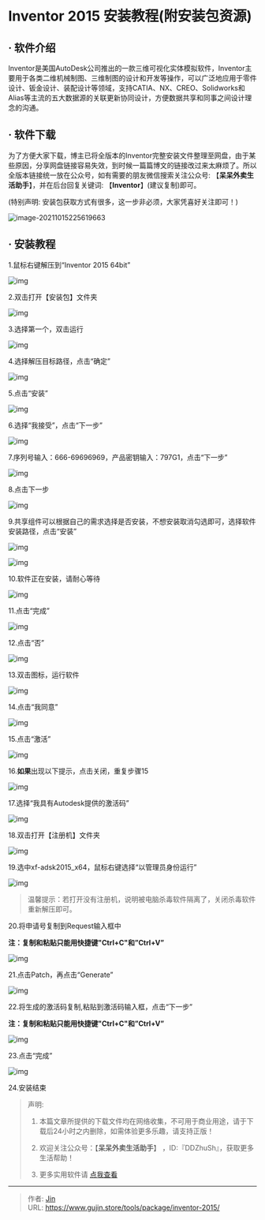# Inventor 2015 安装教程(附安装包资源)


## · 软件介绍
Inventor是美国AutoDesk公司推出的一款三维可视化实体模拟软件，Inventor主要用于各类二维机械制图、三维制图的设计和开发等操作，可以广泛地应用于零件设计、钣金设计、装配设计等领域，支持CATIA、NX、CREO、Solidworks和Alias等主流的五大数据源的关联更新协同设计，方便数据共享和同事之间设计理念的沟通。

## · 软件下载
为了方便大家下载，博主已将全版本的Inventor完整安装文件整理至网盘，由于某些原因，分享网盘链接容易失效，到时候一篇篇博文的链接改过来太麻烦了。所以全版本链接统一放在公众号，如有需要的朋友微信搜索关注公众号: 【**呆呆外卖生活助手**】，并在后台回复关键词: 【**Inventor**】(建议复制)即可。

(特别声明: 安装包获取方式有很多，这一步非必须，大家凭喜好关注即可！)

![image-20211015225619663](https://img.gujin.store/img/image-20211015225619663.png)

## · 安装教程

1.鼠标右键解压到“Inventor 2015 64bit”

![img](https://img.gujin.store/img/v2-c65da149d528991acd7eb99988f096cd_720w.png)



2.双击打开【安装包】文件夹

![img](https://img.gujin.store/img/v2-81ec952e400cb12d1883894787a0a95b_720w.png)



3.选择第一个，双击运行

![img](https://img.gujin.store/img/v2-e3ab8870fd1bb049d14024d376f44d0f_720w.png)

4.选择解压目标路径，点击“确定”

![img](https://img.gujin.store/img/v2-4181ce7555aaec1a4a825eb79d4434bc_720w.png)



5.点击“安装”

![img](https://img.gujin.store/img/v2-187b38cdb1e7b9ba0dfd960304c632f7_720w.png)

6.选择“我接受”，点击“下一步”

![img](https://img.gujin.store/img/v2-638802a3c9a24d4157365578feb90222_720w.png)

7.序列号输入：666-69696969，产品密钥输入：797G1，点击“下一步”

![img](https://img.gujin.store/img/v2-f936a09b6008573f40a0ad4cacb7c4f6_720w.png)

8.点击下一步

![img](https://img.gujin.store/img/v2-563e5b4515ce12d6bf77e6324d1c6e19_720w.png)

9.共享组件可以根据自己的需求选择是否安装，不想安装取消勾选即可，选择软件安装路径，点击“安装”

![img](https://img.gujin.store/img/v2-3572e0f41f89264556cd3a9a35454b0b_720w.png)

![img](https://img.gujin.store/img/v2-83882f4b4e5c7f28c68a28cc971255f8_720w.png)

10.软件正在安装，请耐心等待

![img](https://img.gujin.store/img/v2-eb69eb48cb053468d666a84ba70c5142_720w.png)



11.点击“完成”

![img](https://img.gujin.store/img/v2-e3f3102f5a7cfe53c8f05b8619cefefb_720w.png)

12.点击“否”

![img](https://img.gujin.store/img/v2-f1fee570cac3bd081076172755b1e2fd_720w.png)

13.双击图标，运行软件

![img](https://img.gujin.store/img/v2-b339c23f91607c717975fa39ba0072a4_720w.png)

14.点击“我同意”

![img](https://img.gujin.store/img/v2-816c14bb8815d5a7d31ed1a2290e98e1_720w.png)

15.点击“激活”

![img](https://img.gujin.store/img/v2-377d79318edac7d50cfbc8db5a6d7653_720w.png)

16.**如果**出现以下提示，点击关闭，重复步骤15

![img](https://img.gujin.store/img/v2-b7eecf953ddda0f56cb3cb06e245e956_720w.png)

17.选择“我具有Autodesk提供的激活码”

![img](https://img.gujin.store/img/v2-16da2d64f27d3331e14c88c794754a63_720w.png)

18.双击打开【注册机】文件夹

![img](https://img.gujin.store/img/v2-898903f8febd096f3887287e85528039_720w.png)



19.选中xf-adsk2015_x64，鼠标右键选择“以管理员身份运行”

![img](https://img.gujin.store/img/v2-c86d89ceb3b63dfabc3a133226af2c04_720w.png)

> 温馨提示：若打开没有注册机，说明被电脑杀毒软件隔离了，关闭杀毒软件重新解压即可。

20.将申请号复制到Request输入框中

**注：复制和粘贴只能用快捷键"Ctrl+C"和”Ctrl+V”**

![img](https://img.gujin.store/img/v2-2b06c7a075dfd2af0c1fed1edcb6d7ad_720w.png)



21.点击Patch，再点击“Generate”

![img](https://img.gujin.store/img/v2-89cef3b9089b6cecb21b7188686060c1_720w.png)

22.将生成的激活码复制,粘贴到激活码输入框，点击“下一步”

**注：复制和粘贴只能用快捷键"Ctrl+C"和”Ctrl+V”**

![img](https://img.gujin.store/img/v2-5417adf9b6596b62b632ee697a595a8a_720w.png)



23.点击“完成”

![img](https://img.gujin.store/img/v2-36ae43a966ad4049c97a2adf039b9b6d_720w.png)

24.安装结束




> 声明: 
>
> 1. 本篇文章所提供的下载文件均在网络收集，不可用于商业用途，请于下载后24小时之内删除，如需体验更多乐趣，请支持正版！
>
> 2. 欢迎关注公众号：【**呆呆外卖生活助手**】 ，ID:『DDZhuSh』，获取更多生活帮助！
>
> 3. 更多实用软件请  [点我查看](/tools)

---

> 作者: [Jin](https://img.gujin.store/img/favicon.ico)  
> URL: https://www.gujin.store/tools/package/inventor-2015/  

